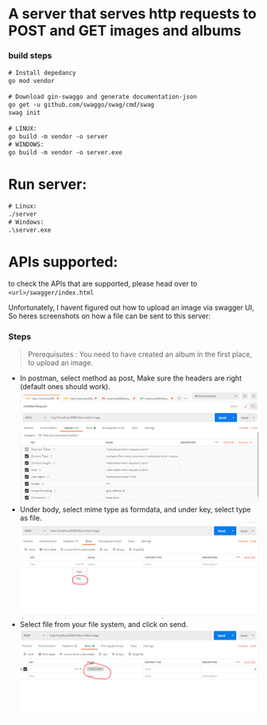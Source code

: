 # A server that serves http requests to POST and GET images and albums

### build steps
```
# Install depedancy
go mod vendor

# Download gin-swaggo and generate documentation-json
go get -u github.com/swaggo/swag/cmd/swag
swag init

# LINUX:
go build -m vendor -o server
# WINDOWS: 
go build -m vendor -o server.exe
```

# Run server:
```
# Linux:
./server
# Windows:
.\server.exe
```

# APIs supported:

to check the APIs that are supported, please head over to `<url>/swagger/index.html`

Unfortunately, I havent figured out how to upload an image via swagger UI, So heres screenshots on how a file can be sent to this server:
### Steps
> Prerequisutes : You need to have created an album in the first place, to upload an image.
- In postman, select method as post, Make sure the headers are right (default ones should work).
![image1](assets/img-upload-step1.PNG)
- Under body, select mime type as formdata, and under key, select type as file.
![image2](assets/img-upload-step2.PNG)
- Select file from your file system, and click on send.
![image3](assets/img-upload-step3.PNG)